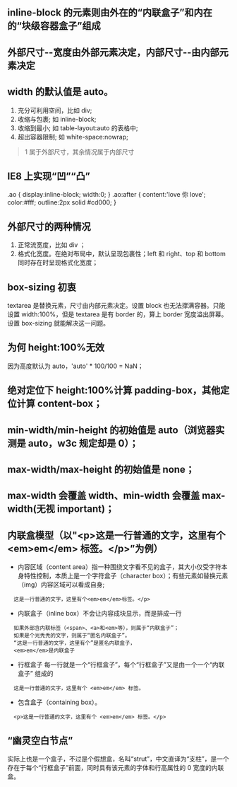 ## inline-block 的元素则由外在的“内联盒子”和内在的“块级容器盒子”组成

## 外部尺寸--宽度由外部元素决定，内部尺寸--由内部元素决定

## width 的默认值是 auto。

1. 充分可利用空间，比如 div;
2. 收缩与包裹; 如 inline-block;
3. 收缩到最小; 如 table-layout:auto 的表格中;
4. 超出容器限制; 如 white-space:nowrap;

> 1 属于外部尺寸，其余情况属于内部尺寸

## IE8 上实现“凹”“凸”

.ao { display:inline-block; width:0; } .ao:after { content:'love 你 love'; color:#fff; outline:2px solid #cd000; }

## 外部尺寸的两种情况

1. 正常流宽度，比如 div ；
2. 格式化宽度。在绝对布局中，默认呈现包裹性；left 和 right、top 和 bottom 同时存在时呈现格式化宽度；

## box-sizing 初衷

textarea 是替换元素，尺寸由内部元素决定。设置 block 也无法撑满容器。只能设置 width:100%，但是 textarea 是有 border 的，算上 border 宽度溢出屏幕。设置 box-sizing 就能解决这一问题。

## 为何 height:100%无效

因为高度默认为 auto，'auto' \* 100/100 = NaN；

## 绝对定位下 height:100%计算 padding-box，其他定位计算 content-box；

## min-width/min-height 的初始值是 auto（浏览器实测是 auto，w3c 规定却是 0）；

## max-width/max-height 的初始值是 none；

## max-width 会覆盖 width、min-width 会覆盖 max-width(无视 important)；

## 内联盒模型（以"\<p>这是一行普通的文字，这里有个 \<em>em\</em> 标签。\</p>”为例）

- 内容区域（content area）指一种围绕文字看不见的盒子，其大小仅受字符本身特性控制，本质上是一个字符盒子（character box）；有些元素如替换元素（img）内容区域可以看成自身;

```
  这是一行普通的文字，这里有个<em>em</em>标签。</p>
```

- 内联盒子（inline box）不会让内容成块显示，而是排成一行

```
  如果外部含内联标签（<span>、<a>和<em>等），则属于“内联盒子”；
  如果是个光秃秃的文字，则属于“匿名内联盒子”。
  “这是一行普通的文字，这里有个”是匿名内联盒子，
  <em>em</em>是内联盒子
```

- 行框盒子 每一行就是一个“行框盒子”，每个“行框盒子”又是由一个一个“内联盒子” 组成的

```
  这是一行普通的文字，这里有个 <em>em</em> 标签。
```

- 包含盒子（containing box）。

```
  <p>这是一行普通的文字，这里有个 <em>em</em> 标签。</p>
```

## “幽灵空白节点”

实际上也是一个盒子，不过是个假想盒，名叫“strut”，中文直译为“支柱”，是一个存在于每个“行框盒子”前面，同时具有该元素的字体和行高属性的 0 宽度的内联盒。
